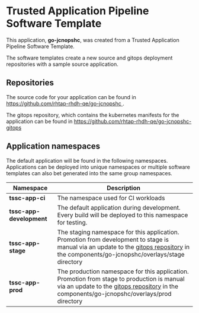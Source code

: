 # Trusted Application Pipeline Software Template

This application, **go-jcnopshc**, was created from a Trusted Application Pipeline Software Template.

The software templates create a new source and gitops deployment repositories with a sample source application. 

## Repositories

The source code for your application can be found in [https://github.com/rhtap-rhdh-qe/go-jcnopshc ](https://github.com/rhtap-rhdh-qe/go-jcnopshc ).
 
The gitops repository, which contains the kubernetes manifests for the application can be found in 
[https://github.com/rhtap-rhdh-qe/go-jcnopshc-gitops ](https://github.com/rhtap-rhdh-qe/go-jcnopshc-gitops ) 

## Application namespaces 

The default application will be found in the following namespaces. Applications can be deployed into unique namespaces or multiple software templates can also bet generated into the same group namespaces.  

|  Namespace   |  Description   |  
| -------- | -------- |
| **tssc-app-ci** | The namespace used for CI workloads |
| **tssc-app-development** | The default application during development. Every build will be deployed to this namespace for testing. |
| **tssc-app-stage** | The staging namespace for this application. Promotion from development to stage is manual via an update to the [gitops repository](https://github.com/rhtap-rhdh-qe/go-jcnopshc-gitops ) in the components/go-jcnopshc/overlays/stage directory |
| **tssc-app-prod** | The production namespace for this application. Promotion from stage to production is manual via an update to the [gitops repository](https://github.com/rhtap-rhdh-qe/go-jcnopshc-gitops ) in the components/go-jcnopshc/overlays/prod directory |